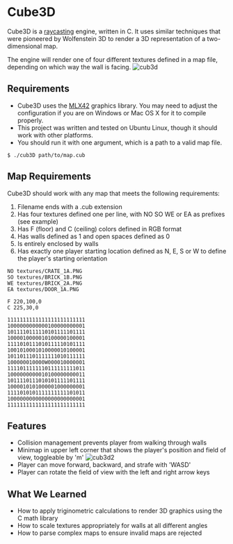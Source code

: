 # Cube3D
Cube3D is a [raycasting](https://en.wikipedia.org/wiki/Ray_casting) engine, written in C. It uses similar techniques that were pioneered by Wolfenstein 3D to render a 3D representation of a two-dimensional map.

The engine will render one of four different textures defined in a map file, depending on which way the wall is facing.
![cub3d](https://github.com/user-attachments/assets/fdfd414f-82a2-4cce-837a-2df6c3b27f18)
## Requirements
* Cube3D uses the [MLX42](https://github.com/codam-coding-college/MLX42) graphics library. You may need to adjust the configuration if you are on Windows or Mac OS X for it to compile properly.
* This project was written and tested on Ubuntu Linux, though it should work with other platforms.
* You should run it with one argument, which is a path to a valid map file.
```
$ ./cub3D path/to/map.cub
```
## Map Requirements
Cube3D should work with any map that meets the following requirements:

1. Filename ends with a .cub extension
2. Has four textures defined one per line, with NO SO WE or EA as prefixes (see example)
3. Has F (floor) and C (ceiling) colors defined in RGB format
4. Has walls defined as 1 and open spaces defined as 0
5. Is entirely enclosed by walls
6. Has exactly one player starting location defined as N, E, S or W to define the player's starting orientation
```
NO textures/CRATE_1A.PNG
SO textures/BRICK_1B.PNG
WE textures/BRICK_2A.PNG
EA textures/DOOR_1A.PNG

F 220,100,0
C 225,30,0

1111111111111111111111111
1000000000000100000000001
1011110111110101111101111
1000010000010100000100001
1111010111010111110101111
1001010001010000010100001
1011011101111111010111111
100000010000W000010000001
1111011111110111111111011
1000000000010100000000011
1011110111010101111101111
1000010101000001000000001
1111010101111111111101011
1000000000000000000000001
1111111111111111111111111
```
## Features
* Collision management prevents player from walking through walls
* Minimap in upper left corner that shows the player's position and field of view, toggleable by 'm'
![cub3d2](https://github.com/user-attachments/assets/29b9833b-db12-4229-b950-61ed6b1a4038)
* Player can move forward, backward, and strafe with 'WASD'
* Player can rotate the field of view with the left and right arrow keys
## What We Learned
* How to apply triginometric calculations to render 3D graphics using the C math library
* How to scale textures appropriately for walls at all different angles
* How to parse complex maps to ensure invalid maps are rejected 
